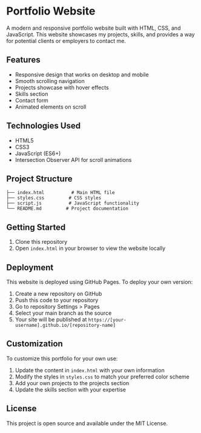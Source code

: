 # Portfolio Website

A modern and responsive portfolio website built with HTML, CSS, and JavaScript. This website showcases my projects, skills, and provides a way for potential clients or employers to contact me.

## Features

- Responsive design that works on desktop and mobile
- Smooth scrolling navigation
- Projects showcase with hover effects
- Skills section
- Contact form
- Animated elements on scroll

## Technologies Used

- HTML5
- CSS3
- JavaScript (ES6+)
- Intersection Observer API for scroll animations

## Project Structure

```
├── index.html          # Main HTML file
├── styles.css         # CSS styles
├── script.js          # JavaScript functionality
└── README.md         # Project documentation
```

## Getting Started

1. Clone this repository
2. Open `index.html` in your browser to view the website locally

## Deployment

This website is deployed using GitHub Pages. To deploy your own version:

1. Create a new repository on GitHub
2. Push this code to your repository
3. Go to repository Settings > Pages
4. Select your main branch as the source
5. Your site will be published at `https://[your-username].github.io/[repository-name]`

## Customization

To customize this portfolio for your own use:

1. Update the content in `index.html` with your own information
2. Modify the styles in `styles.css` to match your preferred color scheme
3. Add your own projects to the projects section
4. Update the skills section with your expertise

## License

This project is open source and available under the MIT License.